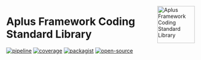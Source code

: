 <a href="https://gitlab.com/aplus-framework/libraries/coding-standard"><img src="https://gitlab.com/aplus-framework/libraries/coding-standard/-/raw/master/guide/image.png" alt="Aplus Framework Coding Standard Library" align="right" width="100"></a>

# Aplus Framework Coding Standard Library

[![pipeline](https://gitlab.com/aplus-framework/libraries/coding-standard/badges/master/pipeline.svg)](https://gitlab.com/aplus-framework/libraries/coding-standard/-/pipelines?scope=branches)
[![coverage](https://gitlab.com/aplus-framework/libraries/coding-standard/badges/master/coverage.svg?job=test:php)](https://aplus-framework.gitlab.io/libraries/coding-standard/coverage/)
[![packagist](https://img.shields.io/packagist/v/aplus/coding-standard)](https://packagist.org/packages/aplus/coding-standard)
[![open-source](https://img.shields.io/badge/open--source-donate-magenta)](https://www.paypal.com/donate/?hosted_button_id=NGBNW5PY4VSJ4)
